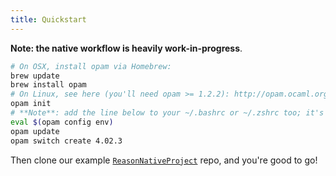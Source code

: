 ```yaml
---
title: Quickstart
---
```


**Note: the native workflow is heavily work-in-progress**.

```sh
# On OSX, install opam via Homebrew:
brew update
brew install opam
# On Linux, see here (you'll need opam >= 1.2.2): http://opam.ocaml.org/doc/Install.html
opam init
# **Note**: add the line below to your ~/.bashrc or ~/.zshrc too; it's needed at every shell startup
eval $(opam config env)
opam update
opam switch create 4.02.3
```

Then clone our example [`ReasonNativeProject`](https://github.com/reasonml/ReasonNativeProject) repo, and you're good to go!
